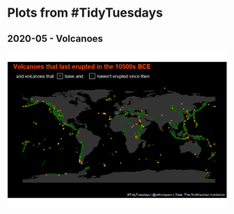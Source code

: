 Plots from \#TidyTuesdays
================

2020-05 - Volcanoes
-------------------

<a href='scripts/202005_volcanoes.R' target='_blank'><img src="plots/202005_volcanoes.gif" align="center"/></a>
